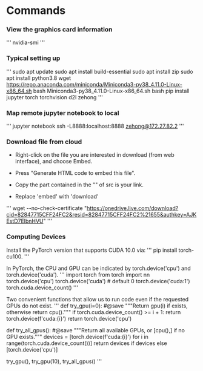 # Commands

### View the graphics card information

'''
nvidia-smi
'''

### Typical setting up
'''
sudo apt update
sudo apt install build-essential
sudo apt install zip
sudo apt install python3.8
wget https://repo.anaconda.com/miniconda/Miniconda3-py38_4.11.0-Linux-x86_64.sh
bash Miniconda3-py38_4.11.0-Linux-x86_64.sh
bash
pip install jupyter torch torchvision d2l zehong
'''

### Map remote jupyter notebook to local
'''
jupyter notebook
ssh -L8888:localhost:8888 zehong@172.27.82.2
'''

### Download file from cloud
- Right-click on the file you are interested in download (from web interface), and choose Embed.

- Press "Generate HTML code to embed this file".

- Copy the part contained in the "" of src is your link.

- Replace 'embed' with 'download'

'''
wget --no-check-certificate "https://onedrive.live.com/download?cid=82847715CFF24FC2&resid=82847715CFF24FC2%21655&authkey=AJKEstD7ElbnHVU"
'''

### Computing Devices

Install the PyTorch version that supports CUDA 10.0 via:
'''
pip install torch-cu100.
'''

In PyTorch, the CPU and GPU can be indicated by torch.device('cpu') and torch.device('cuda').
'''
import torch
from torch import nn
torch.device('cpu')
torch.device('cuda') # default 0
torch.device('cuda:1')
torch.cuda.device_count()
'''

Two convenient functions that allow us to run code even if the requested GPUs do not exist.
'''
def try_gpu(i=0):  #@save
    """Return gpu(i) if exists, otherwise return cpu()."""
    if torch.cuda.device_count() >= i + 1:
        return torch.device(f'cuda:{i}')
    return torch.device('cpu')

def try_all_gpus():  #@save
    """Return all available GPUs, or [cpu(),] if no GPU exists."""
    devices = [torch.device(f'cuda:{i}')
             for i in range(torch.cuda.device_count())]
    return devices if devices else [torch.device('cpu')]

try_gpu(), try_gpu(10), try_all_gpus()
'''
